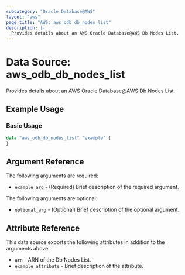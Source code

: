 ```yaml
---
subcategory: "Oracle Database@AWS"
layout: "aws"
page_title: "AWS: aws_odb_db_nodes_list"
description: |-
  Provides details about an AWS Oracle Database@AWS Db Nodes List.
---
```

<!---
Documentation guidelines:
- Begin data source descriptions with "Provides details about..."
- Use simple language and avoid jargon
- Focus on brevity and clarity
- Use present tense and active voice
- Don't begin argument/attribute descriptions with "An", "The", "Defines", "Indicates", or "Specifies"
- Boolean arguments should begin with "Whether to"
- Use "example" instead of "test" in examples
--->

# Data Source: aws_odb_db_nodes_list

Provides details about an AWS Oracle Database@AWS Db Nodes List.

## Example Usage

### Basic Usage

```terraform
data "aws_odb_db_nodes_list" "example" {
}
```

## Argument Reference

The following arguments are required:

* `example_arg` - (Required) Brief description of the required argument.

The following arguments are optional:

* `optional_arg` - (Optional) Brief description of the optional argument.

## Attribute Reference

This data source exports the following attributes in addition to the arguments above:

* `arn` - ARN of the Db Nodes List.
* `example_attribute` - Brief description of the attribute.
